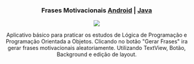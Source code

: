 <div align="center">
<h3>Frases Motivacionais <a href="https://ioasys.com.br/">Android</a> | <a href="https://developer.android.com/">Java</a></h3>
</div>


<div align="center">

<img src="https://user-images.githubusercontent.com/87238842/159140337-dc493aa1-90f0-4bb4-aac4-310a0fcc1343.gif"/>
 </div>
 
 


<div align="center">
 
Aplicativo básico para praticar os estudos de Lógica de Programação e Programação Orientada a Objetos. Clicando no botão "Gerar Frases" ira gerar frases motivacionais aleatoriamente. Utilizando TextView, Botão, Background e edição de layout.


</div>

